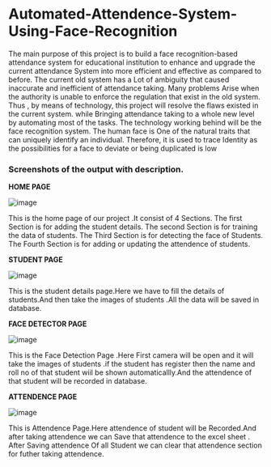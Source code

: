 # Automated-Attendence-System-Using-Face-Recognition


The main purpose of this project is to build a face recognition-based attendance system for educational institution to enhance and upgrade the current attendance System into more efficient and effective as compared to before. The current old system has a Lot of ambiguity that caused inaccurate and inefficient of attendance taking. Many problems Arise when the authority is unable to enforce the regulation that exist in the old system. Thus , by means of technology, this project will resolve the flaws existed in the current system. while Bringing attendance taking to a whole new level by automating most of the tasks. The technology working behind will be the face recognition system. The human face is One of the natural traits that can uniquely identify an individual. Therefore, it is used to trace Identity as the possibilities for a face to deviate or being duplicated is low

### Screenshots of the output with description.

**HOME PAGE**
 
![image](https://user-images.githubusercontent.com/65438429/129901481-57c8393d-3639-491b-a877-11ca1d901fac.png)


This is the home page of our project .It consist of 4 Sections.
The first Section is for adding the student details.
The second Section is for training the data of students.
The Third Section is for detecting the face of Students.
The Fourth Section is for adding or updating the attendence of students.



**STUDENT PAGE**

![image](https://user-images.githubusercontent.com/65438429/129901508-77ee15e6-a847-409d-995b-6ced55ab606a.png)


This is the student details page.Here we have to fill the details of students.And then take the images of students .All the data will be saved in database.




**FACE DETECTOR PAGE**

![image](https://user-images.githubusercontent.com/65438429/129901526-be4f230c-22d6-48af-97a9-144ac1ae0451.png)


This is the Face Detection Page .Here First camera will be open and it will take the images of students .if the student has register then the name and roll no of that student wiil be shown automaticallly.And the attendence of that student will be recorded in database.






**ATTENDENCE PAGE**

![image](https://user-images.githubusercontent.com/65438429/129901561-7aa7fdc8-ca3d-4396-a7fa-59399b7a0ac0.png)

 This is Attendence Page.Here attendence of student will be Recorded.And after taking attendence we can Save that attendence to the excel sheet .
 After Saving attendence Of all Student we can clear that attendence section for futher taking attendence.

